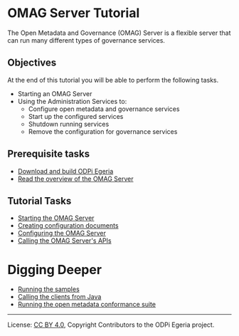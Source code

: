 <!-- SPDX-License-Identifier: CC-BY-4.0 -->
<!-- Copyright Contributors to the ODPi Egeria project. -->

# OMAG Server Tutorial

The Open Metadata and Governance (OMAG) Server is a flexible server that
can run many different types of governance services.

## Objectives

At the end of this tutorial you will be able to perform the following tasks.

* Starting an OMAG Server
* Using the Administration Services to:
  * Configure open metadata and governance services
  * Start up the configured services
  * Shutdown running services
  * Remove the configuration for governance services
  
## Prerequisite tasks

* [Download and build ODPi Egeria](../building-egeria-tutorial)
* [Read the overview of the OMAG Server](../../../open-metadata-publication/website/omag-server)


## Tutorial Tasks

* [Starting the OMAG Server](task-starting-the-omag-server.md)
* [Creating configuration documents](task-creating-configuration-documents.md)
* [Configuring the OMAG Server](task-configuring-omag-server.md)
* [Calling the OMAG Server's APIs](task-calling-omag-apis.md)

# Digging Deeper

* [Running the samples](../../open-metadata-samples)
* [Calling the clients from Java](../omag-client-tutorial)
* [Running the open metadata conformance suite](../../../open-metadata-conformance-suite)

----
License: [CC BY 4.0](https://creativecommons.org/licenses/by/4.0/),
Copyright Contributors to the ODPi Egeria project.